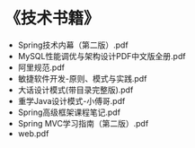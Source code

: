 # 《技术书籍》
- Spring技术内幕（第二版）.pdf
- MySQL性能调优与架构设计PDF中文版全册.pdf
- 阿里规范.pdf
- 敏捷软件开发-原则、模式与实践.pdf
- 大话设计模式(带目录完整版).pdf
- 重学Java设计模式-小傅哥.pdf
- Spring高级框架课程笔记.pdf
- Spring MVC学习指南（第二版）.pdf
- web.pdf